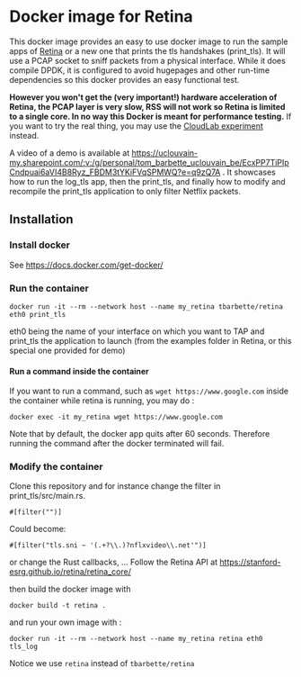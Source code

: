 # Docker image for Retina

This docker image provides an easy to use docker image to run the sample apps of [Retina](https://github.com/stanford-esrg/retina) or a new one that prints the tls handshakes (print_tls). It will use a PCAP socket to sniff packets from a physical interface. While it does compile DPDK, it is configured to avoid hugepages and other run-time dependencies so this docker provides an easy functional test.

**However you won't get the (very important!) hardware acceleration of Retina, the PCAP layer is very slow, RSS will not work so Retina is limited to a single core. In no way this Docker is meant for performance testing.** If you want to try the real thing, you may use the [CloudLab experiment](https://github.com/tbarbette/retina-expe/) instead.

A video of a demo is available at https://uclouvain-my.sharepoint.com/:v:/g/personal/tom_barbette_uclouvain_be/EcxPP7TiPIpCndpuai6aVI4B8Ryz_FBDM3tYKiFVqSPMWQ?e=q9zQ7A . It showcases how to run the log_tls app, then the print_tls, and finally how to modify and recompile the print_tls application to only filter Netflix packets.

## Installation 

### Install docker

See https://docs.docker.com/get-docker/

### Run the container

    docker run -it --rm --network host --name my_retina tbarbette/retina eth0 print_tls
    
eth0 being the name of your interface on which you want to TAP and print_tls the application to launch (from the examples folder in Retina, or this special one provided for demo)

#### Run a command inside the container

If you want to run a command, such as `wget https://www.google.com` inside the container while retina is running, you may do :

`docker exec -it my_retina wget https://www.google.com`

Note that by default, the docker app quits after 60 seconds. Therefore running the command after the docker terminated will fail.

### Modify the container

Clone this repository and for instance change the filter in print_tls/src/main.rs.

    #[filter("")]
    
Could become:

    #[filter("tls.sni ~ '(.+?\\.)?nflxvideo\\.net'")]
    
or change the Rust callbacks, ... Follow the Retina API at https://stanford-esrg.github.io/retina/retina_core/

then build the docker image with

    docker build -t retina .
    
and run your own image with :

    docker run -it --rm --network host --name my_retina retina eth0 tls_log

Notice we use `retina` instead of `tbarbette/retina`


